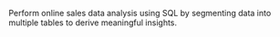 Perform online sales data analysis using SQL by segmenting data into multiple tables to derive meaningful insights.
